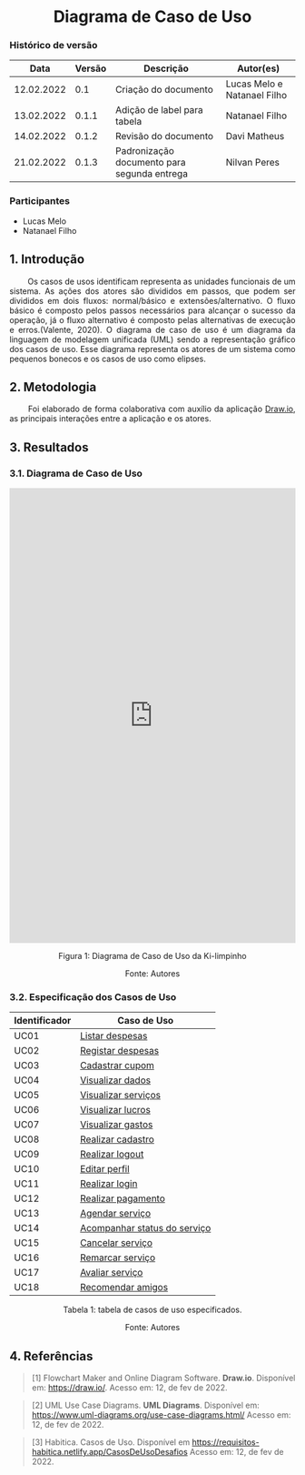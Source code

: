 # <center> Diagrama de Caso de Uso


### Histórico de versão

|Data | Versão | Descrição | Autor(es)|
| -- | -- | -- | -- |
| 12.02.2022 | 0.1 | Criação do documento | Lucas Melo e  Natanael Filho|
| 13.02.2022 | 0.1.1 | Adição de label para tabela | Natanael Filho|
| 14.02.2022 | 0.1.2 | Revisão do documento | Davi Matheus |
| 21.02.2022 | 0.1.3 | Padronização documento para segunda entrega | Nilvan Peres |


### Participantes

* Lucas Melo
* Natanael Filho



## 1. Introdução

<p align="justify">&emsp;&emsp;
    Os casos de usos identificam representa as unidades funcionais de um sistema. As ações dos atores são divididos em passos, que podem ser divididos em dois fluxos: normal/básico e extensões/alternativo. O fluxo básico é composto pelos passos necessários para alcançar o sucesso da operação, já o fluxo alternativo é composto pelas alternativas de execução e erros.(Valente, 2020). O diagrama de caso de uso é um diagrama da linguagem de modelagem unificada (UML) sendo a representação gráfico dos casos de uso.  Esse diagrama representa os atores de um sistema como pequenos bonecos e os casos de uso como elipses. 
</p>


## 2. Metodologia

<p align="justify">&emsp;&emsp;
    Foi elaborado de forma colaborativa com auxílio da aplicação <a href="https://draw.io/">Draw.io</a>, as principais interações entre a aplicação e os atores.
</p>

## 3. Resultados

### 3.1. Diagrama de Caso de Uso

<iframe frameborder="0" style="width:100%;height:800px;" src="https://viewer.diagrams.net/?tags=%7B%7D&highlight=0000ff&edit=_blank&layers=1&nav=1#R7Vxtk5s2EP41%2FugM78Yf75w0SXvpZHpNm3zUGR1WKhAD4mzn11cYAZbQ%2BWgwkt25zGQOFvH2PLur3dXimbtKdu9zkG0%2BkQjimWNFu5n7duY4tuXY7E8l2dcSPwhqQZyjiA%2FqBPfoB2zO5NISRbAQBlJCMEWZKFyTNIVrKshAnpOtOOyRYPGuGYhhT3C%2FBrgv%2FRtFdFNLQ9%2Fq5B8gijfNnW2LH0lAM5gLig2IyPZI5L6buaucEFpvJbsVxBV4DS71eb88c7R9sBymdMgJ%2B%2B37%2FYcfzu%2F405%2B%2FbrOnjx%2Bt7zfzIKwv8wRwyd%2BYPy3dNxDkpEwjWF3Fmrm32w2i8D4D6%2BrolpHOZBuaYLZns01%2BOZhTuHv2Qe329ZneQJJAmu%2FZkOaEkCPGVaYBcNvhH3hcthGwX3Ap4KTH7bU7XNgGh%2BY%2FwOTZL6BCcrohMUkBviMk41h8h5TuuUqDkhIVUjDq6Z%2BEE7srKfM1PPF4jWGAPIb0xDg3VAOfQwwoehIf5PwgvqRaPwEi3CH69Wj7W3WpN670jx98u%2BM3Ouzsj3Y%2Bwxyxl4Q5lxngxg6MchP2uKne%2Fp7vpiRlf25f6erG%2BUbpWmqhaziuL%2BK1HAkXP%2FUzQezO3VQRiFOF60gzQM03P0sCvX2Mn%2BchcLWajfXGFwzHvwZL8TVR72qm3r8wEzwbYcEz4dlYwhYSYUvNhAV6bDVlj%2Fm1McFq58hWq93OWA97jbWaINoaSfSoOSxYGAs57Gvwm4Fjkh1%2BXSEvDDB73tsIPbHNuNp8D6vXh80RdqOjg4rxjeghlyXyqZJisNw5qzbLBN%2BsKWGs3FYpJmJ5%2Bh14gPgzKRBFJGVDHgilJDkacINRXB2gREpVSUkxSuGqrRx0RI%2FKX10pfV3281dXkb4GUyWvyx6VX1aWN%2F8LFSXA6AfIq%2FIMiEjRt0eMUVZALVm%2F50mwhX3YbEeBWzgVbrbfA65cW%2B5codgrEIGC5gco12XG9G9yk9DKjeML3NgKldbMTaBSalvFzR0qaK3jsMhgwR7lf8WNI4VVnmlq3H5JkVFTSeY5jFFjJh0bJhXbFsEz7nP8fqFxiqCIeavN4fwzpxhNWXzycsA4kB1VcAOSSr%2B4eR%2FvwR2FaVS0wlgY8owHYGgeIhMRd8BjkXUVNh1HMU2QkqAowgeKYcGm5ofD9SqSsyotOgDh3878t6fUny%2BF8JNnbf38mNATyvessVhv7ND1xImg3huZGcpnkMfHAk6SAzb6KfomX4yFCpg%2FodnKnd0sDMdEgRRKtjUPc%2F7Ju27%2F5F6Ff%2BoHnq%2F%2BqVW%2BE%2F7JDZr5kxvM3DmLg2qizWYNW5u7clXuKhDdFS7XOTHrppZSZc827qb01paaqtG3o211bWkyxxZchWNTdRu8Ojauriccm%2Bd5Ygbunsevid7S1heHKdP3hejYYlBQ0wGYVJTyjGfXvqqaVxFnzdn%2FP2A3LZAYpWbBk%2Fp4fOPZdaAM%2F5dzETZSUqO4uZeHW381gOEWShrHi6BmYxG5%2Bn4B4PWrDcxirfm7CNV1yQzmjwgbRc2%2FPNT0JJqqCO4qVgfHrtGPIifsh9eTrZsHgTs7vXJ%2B2JuQkqU3kJOl0Z6wUFMLn%2Fn%2BhuGEGO2pDPU06V0TIbZl1G81dYpXRrqBz6SemgjRs9x1VYQY7dFfOloIMeN7jLa7LfW0ChtRWaNFRdvSnCqITdgmk4XBDI1u6R3JkJ5e6atmyKhzsi1NzdEtQ474JYPRnHs4SY5ZkjSval0nSaO%2FNxk3zfPHPKr2rTCqu6Ql7q65qTlULPHqbWru90h8WdmVRKpKZyAGCXtJs2VpNxAbpxZDO2i9yQBULcHZLgfwJoZp1OuGMgqhb0kqqPguXDOECxWEPodwBdI1czkXhaHcZL%2F0FRiqvq33J8NQ1S1c9dtwO05Avr4wDOVmeGuoIk4HonJReNHYMhOjy8JQXuK07aEtQ5Nh2P5whwhi2Grimt2I%2B0SQoNhwZ4JjD0FQZcqTTcm8uCsj6DVqyADMQLqpNZECWjIErQhekl56vjTHDJ2mJ1RLPRW5n8mdZ%2BeL7lvdufQlBNvqT1h34AnMv4MqxLR%2BQ3OMkgylm74mM72kIupVu8Q%2FLFjHVfTfcPmIMJZEw9vXVDYiKsdZpsAXf6HH9hVWIn%2BiP4AVttv9RFLdftb90JT77l8%3D"></iframe>

<p style="text-align: center">Figura 1: Diagrama de Caso de Uso da Ki-limpinho</p>
<p style="text-align: center">Fonte: Autores</p>

### 3.2. Especificação dos Casos de Uso

<center>

| Identificador | Caso de Uso                  |
|---------------|------------------------------|
| UC01          | [Listar despesas](../casosDeUso/UC01) |
| UC02          | [Registar despesas](../casosDeUso/UC02) |
| UC03          | [Cadastrar cupom](../casosDeUso/UC03) |
| UC04          | [Visualizar dados](../casosDeUso/UC04) |
| UC05          | [Visualizar serviços](../casosDeUso/UC05) |
| UC06          | [Visualizar lucros](../casosDeUso/UC06) |
| UC07          | [Visualizar gastos](../casosDeUso/UC07) |
| UC08          | [Realizar cadastro](../casosDeUso/UC08) |
| UC09          | [Realizar logout](../casosDeUso/UC09) |
| UC10          | [Editar perfil](../casosDeUso/UC10) |
| UC11          | [Realizar login](../casosDeUso/UC11) |
| UC12          | [Realizar pagamento](../casosDeUso/UC12) |
| UC13          | [Agendar serviço](../casosDeUso/UC13) |
| UC14          | [Acompanhar status do serviço](../casosDeUso/UC14) |
| UC15          | [Cancelar serviço](../casosDeUso/UC15) |
| UC16          | [Remarcar serviço](../casosDeUso/UC16) |
| UC17          | [Avaliar serviço](../casosDeUso/UC17) |
| UC18          | [Recomendar amigos](../casosDeUso/UC18) |

<p style="text-align: center">Tabela 1: tabela de casos de uso especificados.</p>
<p style="text-align: center">Fonte: Autores</p>

</center>

## 4. Referências

> [1] Flowchart Maker and Online Diagram Software. **Draw.io**. Disponível em: <https://draw.io/>. Acesso em: 12, de fev de 2022.

> [2] UML Use Case Diagrams. **UML Diagrams**. Disponível em: <https://www.uml-diagrams.org/use-case-diagrams.html/> Acesso em: 12, de fev de 2022.

> [3] Habitica. Casos de Uso. Disponível em <https://requisitos-habitica.netlify.app/CasosDeUsoDesafios> Acesso em: 12, de fev de 2022.
  

